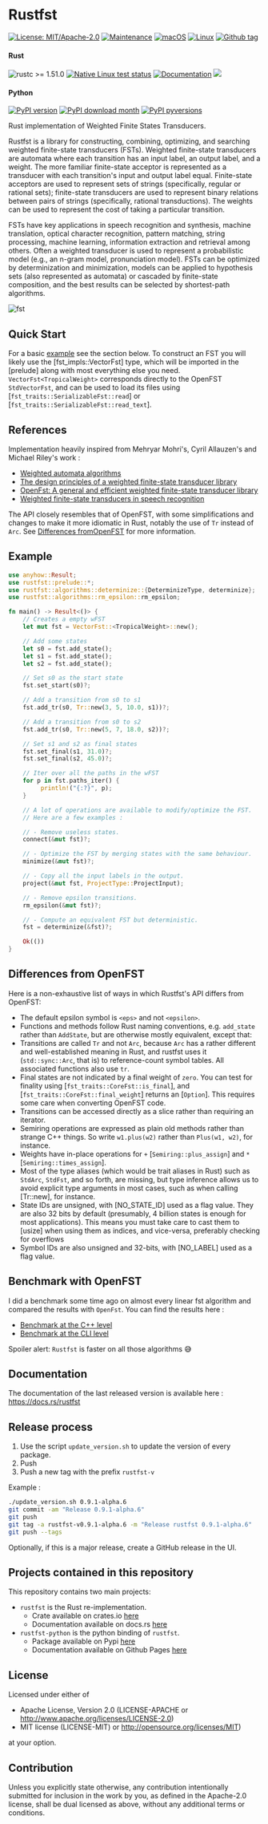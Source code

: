 # Rustfst

[![License: MIT/Apache-2.0](https://img.shields.io/crates/l/rustfst.svg)](#license)
[![Maintenance](https://img.shields.io/badge/Maintained%3F-yes-green.svg)](https://GitHub.com/Naereen/StrapDown.js/graphs/commit-activity)
[![macOS](https://svgshare.com/i/ZjP.svg)](https://svgshare.com/i/ZjP.svg)
[![Linux](https://svgshare.com/i/Zhy.svg)](https://svgshare.com/i/Zhy.svg)
[![Github tag](https://badgen.net/github/tag/garvys/rustfst)](https://github.com/garvys/rustfst/tags/)


#### Rust
![rustc >= 1.51.0](https://img.shields.io/badge/rustc-%3E%3D1.51.0-brightgreen)
[![Native Linux test status](https://github.com/Garvys/rustfst/workflows/Native/badge.svg)](https://github.com/Garvys/rustfst/actions)
[![Documentation](https://docs.rs/rustfst/badge.svg)](https://docs.rs/rustfst)
[![](https://tokei.rs/b1/github/Garvys/rustfst)](https://github.com/Garvys/rustfst)
#### Python
[![PyPI version](https://badge.fury.io/py/rustfst-python.svg)](https://badge.fury.io/py/rustfst-python)
[![PyPI download month](https://img.shields.io/pypi/dm/rustfst-python.svg)](https://pypi.python.org/pypi/rustfst-python/)
[![PyPI pyversions](https://img.shields.io/pypi/pyversions/rustfst-python.svg)](https://pypi.python.org/pypi/rustfst-python/)


<!-- cargo-sync-readme start -->

Rust implementation of Weighted Finite States Transducers.

Rustfst is a library for constructing, combining, optimizing, and searching weighted
finite-state transducers (FSTs). Weighted finite-state transducers are automata where
each transition has an input label, an output label, and a weight.
The more familiar finite-state acceptor is represented as a transducer
with each transition's input and output label equal. Finite-state acceptors
are used to represent sets of strings (specifically, regular or rational sets);
finite-state transducers are used to represent binary relations between pairs of
strings (specifically, rational transductions). The weights can be used to represent
the cost of taking a particular transition.

FSTs have key applications in speech recognition and synthesis, machine translation,
optical character recognition, pattern matching, string processing, machine learning,
information extraction and retrieval among others. Often a weighted transducer is used to
represent a probabilistic model (e.g., an n-gram model, pronunciation model). FSTs can be
optimized by determinization and minimization, models can be applied to hypothesis sets
(also represented as automata) or cascaded by finite-state composition, and the best
results can be selected by shortest-path algorithms.

![fst](https://raw.githubusercontent.com/Garvys/rustfst-images-doc/master/images/project_in.svg?sanitize=true)

## Quick Start

For a basic [example](#example) see the section below.  To
construct an FST you will likely use the [fst_impls::VectorFst]
type, which will be imported in the [prelude] along with most
everything else you need.  `VectorFst<TropicalWeight>` corresponds
directly to the OpenFST `StdVectorFst`, and can be used to load
its files using [`fst_traits::SerializableFst::read`] or
[`fst_traits::SerializableFst::read_text`].

## References

Implementation heavily inspired from Mehryar Mohri's, Cyril Allauzen's and Michael Riley's work :
- [Weighted automata algorithms](https://cs.nyu.edu/~mohri/pub/hwa.pdf)
- [The design principles of a weighted finite-state transducer library](https://core.ac.uk/download/pdf/82101846.pdf)
- [OpenFst: A general and efficient weighted finite-state transducer library](https://link.springer.com/chapter/10.1007%2F978-3-540-76336-9_3)
- [Weighted finite-state transducers in speech recognition](https://repository.upenn.edu/cgi/viewcontent.cgi?article=1010&context=cis_papers)

The API closely resembles that of OpenFST, with some
simplifications and changes to make it more idiomatic in Rust, notably
the use of `Tr` instead of `Arc`.  See [Differences fromOpenFST](#differences-from-openfst) for more information.

## Example

```rust
use anyhow::Result;
use rustfst::prelude::*;
use rustfst::algorithms::determinize::{DeterminizeType, determinize};
use rustfst::algorithms::rm_epsilon::rm_epsilon;

fn main() -> Result<()> {
    // Creates a empty wFST
    let mut fst = VectorFst::<TropicalWeight>::new();

    // Add some states
    let s0 = fst.add_state();
    let s1 = fst.add_state();
    let s2 = fst.add_state();

    // Set s0 as the start state
    fst.set_start(s0)?;

    // Add a transition from s0 to s1
    fst.add_tr(s0, Tr::new(3, 5, 10.0, s1))?;

    // Add a transition from s0 to s2
    fst.add_tr(s0, Tr::new(5, 7, 18.0, s2))?;

    // Set s1 and s2 as final states
    fst.set_final(s1, 31.0)?;
    fst.set_final(s2, 45.0)?;

    // Iter over all the paths in the wFST
    for p in fst.paths_iter() {
         println!("{:?}", p);
    }

    // A lot of operations are available to modify/optimize the FST.
    // Here are a few examples :

    // - Remove useless states.
    connect(&mut fst)?;

    // - Optimize the FST by merging states with the same behaviour.
    minimize(&mut fst)?;

    // - Copy all the input labels in the output.
    project(&mut fst, ProjectType::ProjectInput);

    // - Remove epsilon transitions.
    rm_epsilon(&mut fst)?;

    // - Compute an equivalent FST but deterministic.
    fst = determinize(&fst)?;

    Ok(())
}
```

## Differences from OpenFST

Here is a non-exhaustive list of ways in which Rustfst's API
differs from OpenFST:

- The default epsilon symbol is `<eps>` and not `<epsilon>`.
- Functions and methods follow Rust naming conventions,
  e.g. `add_state` rather than `AddState`, but are otherwise mostly
  equivalent, except that:
- Transitions are called `Tr` and not `Arc`, because `Arc` has a
  rather different and well-established meaning in Rust, and rustfst
  uses it (`std::sync::Arc`, that is) to reference-count symbol
  tables.  All associated functions also use `tr`.
- Final states are not indicated by a final weight of `zero`.  You
  can test for finality using [`fst_traits::CoreFst::is_final`], and
  [`fst_traits::CoreFst::final_weight`] returns an [`Option`].  This
  requires some care when converting OpenFST code.
- Transitions can be accessed directly as a slice rather than requiring
  an iterator.
- Semiring operations are expressed as plain old methods rather
  than strange C++ things.  So write `w1.plus(w2)` rather than
  `Plus(w1, w2)`, for instance.
- Weights have in-place operations for `+`
  [`Semiring::plus_assign`] and `*` [`Semiring::times_assign`].
- Most of the type aliases (which would be trait aliases in Rust) such
  as `StdArc`, `StdFst`, and so forth, are missing, but type inference
  allows us to avoid explicit type arguments in most cases, such as
  when calling [Tr::new], for instance.
- State IDs are unsigned, with [NO_STATE_ID] used as a flag value.
  They are also 32 bits by default (presumably, 4 billion states
  is enough for most applications).  This means you must take care to
  cast them to [usize] when using them as indices, and vice-versa,
  preferably checking for overflows
- Symbol IDs are also unsigned and 32-bits, with [NO_LABEL] used
  as a flag value.

<!-- cargo-sync-readme end -->

## Benchmark with OpenFST

I did a benchmark some time ago on almost every linear fst algorithm and compared the results with `OpenFst`. You can find the results here :

- [Benchmark at the C++ level](https://github.com/Garvys/rustfst/blob/master/bench_results/bench_funct_80.md)
- [Benchmark at the CLI level](https://github.com/Garvys/rustfst/blob/master/bench_results/bench_cli_80.md)

Spoiler alert: `Rustfst` is faster on all those algorithms 😅

## Documentation

The documentation of the last released version is available here :
https://docs.rs/rustfst

## Release process
1. Use the script `update_version.sh` to update the version of every package.
2. Push 
3. Push a new tag with the prefix `rustfst-v`

Example :
```bash
./update_version.sh 0.9.1-alpha.6
git commit -am "Release 0.9.1-alpha.6"
git push
git tag -a rustfst-v0.9.1-alpha.6 -m "Release rustfst 0.9.1-alpha.6"  
git push --tags
```

Optionally, if this is a major release, create a GitHub release in the UI.

## Projects contained in this repository
This repository contains two main projects:
- `rustfst` is the Rust re-implementation.
  - Crate available on crates.io [here](https://crates.io/crates/rustfst)
  - Documentation available on docs.rs [here](https://docs.rs/rustfst/latest/rustfst/)
- `rustfst-python` is the python binding of `rustfst`.
  - Package available on Pypi [here](https://pypi.org/project/rustfst-python/)
  - Documentation available on Github Pages [here](https://garvys.github.io/rustfst)

## License
   
Licensed under either of
- Apache License, Version 2.0 (LICENSE-APACHE or http://www.apache.org/licenses/LICENSE-2.0)
- MIT license (LICENSE-MIT) or http://opensource.org/licenses/MIT)

at your option.

## Contribution

Unless you explicitly state otherwise, any contribution intentionally submitted for inclusion in the work by you, as defined in the Apache-2.0 license, shall be dual licensed as above, without any additional terms or conditions.